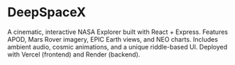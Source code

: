 # DeepSpaceX
A cinematic, interactive NASA Explorer built with React + Express. Features APOD, Mars Rover imagery, EPIC Earth views, and NEO charts. Includes ambient audio, cosmic animations, and a unique riddle-based UI. Deployed with Vercel (frontend) and Render (backend).
